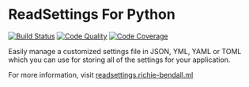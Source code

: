 # ReadSettings For Python

[![Build Status](https://img.shields.io/travis/Richienb/readsettings-python/master.svg?style=for-the-badge)](https://travis-ci.org/Richienb/readsettings-python)
[![Code Quality](https://www.codefactor.io/repository/github/richienb/readsettings-python/badge?style=for-the-badge)](https://www.codefactor.io/repository/github/richienb/readsettings-python)
[![Code Coverage](https://img.shields.io/codecov/c/gh/Richienb/readsettings-python/master.svg?style=for-the-badge)](https://codecov.io/gh/Richienb/readsettings-python/branch/master)

Easily manage a customized settings file in JSON, YML, YAML or TOML which you can use for storing all of the settings for your application.

For more information, visit [readsettings.richie-bendall.ml](https://readsettings.richie-bendall.ml/)
